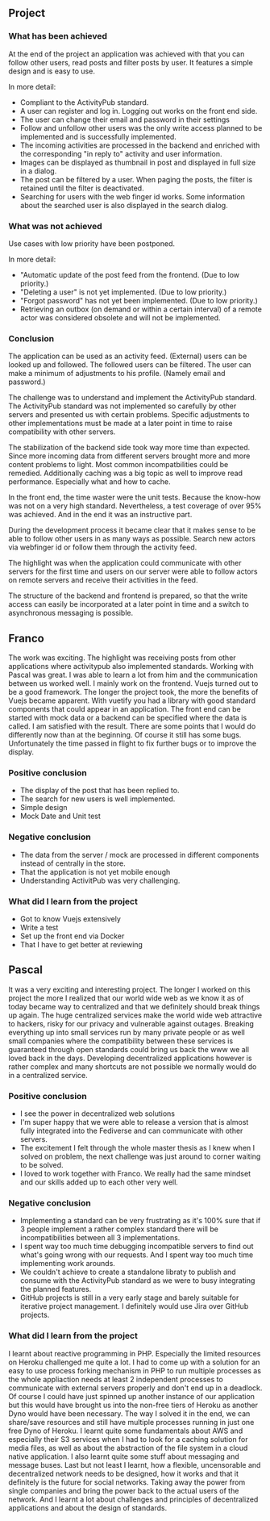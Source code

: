 ## Project

### What has been achieved

At the end of the project an application was achieved with that you can follow other users, read posts and filter posts by user. It features a simple design and is easy to use.

In more detail:

- Compliant to the ActivityPub standard.
- A user can register and log in. Logging out works on the front end side.
- The user can change their email and password in their settings
- Follow and unfollow other users was the only write access planned to be implemented and is successfully implemented.
- The incoming activities are processed in the backend and enriched with the corresponding "in reply to" activity and user information.
- Images can be displayed as thumbnail in post and displayed in full size in a dialog.
- The post can be filtered by a user. When paging the posts, the filter is retained until the filter is deactivated.
- Searching for users with the web finger id works. Some information about the searched user is also displayed in the search dialog.

### What was not achieved

Use cases with low priority have been postponed.

In more detail:

- "Automatic update of the post feed from the frontend. (Due to low priority.)
- "Deleting a user" is not yet implemented. (Due to low priority.)
- "Forgot password" has not yet been implemented. (Due to low priority.)
- Retrieving an outbox (on demand or within a certain interval) of a remote actor was considered obsolete and will not be implemented.

### Conclusion

The application can be used as an activity feed. (External) users can be looked up and followed. The followed users can be filtered. The user can make a minimum of adjustments to his profile. (Namely email and password.)

The challenge was to understand and implement the ActivityPub standard.
The ActivityPub standard was not implemented so carefully by other servers and presented us with certain problems. Specific adjustments to other implementations must be made at a later point in time to raise compatibility with other servers.

The stabilization of the backend side took way more time than expected. Since more incoming data from different servers brought more and more content problems to light. Most common incompatbilities could be remedied. Additionally caching was a big topic as well to improve read performance. Especially what and how to cache.

In the front end, the time waster were the unit tests. Because the know-how was not on a very high standard. Nevertheless, a test coverage of over 95% was achieved. And in the end it was an instructive part.

During the development process it became clear that it makes sense to be able to follow other users in as many ways as possible. Search new actors via webfinger id or follow them through the activity feed.

The highlight was when the application could communicate with other servers for the first time and users on our server were able to follow actors on remote servers and receive their activities in the feed.

The structure of the backend and frontend is prepared, so that the write access can easily be incorporated at a later point in time and a switch to asynchronous messaging is possible.


## Franco

The work was exciting. The highlight was receiving posts from other applications where activitypub also implemented standards. Working with Pascal was great. I was able to learn a lot from him and the communication between us worked well.
I mainly work on the frontend. Vuejs turned out to be a good framework. The longer the project took, the more the benefits of Vuejs became apparent. With vuetify you had a library with good standard components that could appear in an application. The front end can be started with mock data or a backend can be specified where the data is called.
I am satisfied with the result. There are some points that I would do differently now than at the beginning. Of course it still has some bugs. Unfortunately the time passed in flight to fix further bugs or to improve the display.

### Positive conclusion

- The display of the post that has been replied to.
- The search for new users is well implemented.
- Simple design
- Mock Date and Unit test

### Negative conclusion

- The data from the server / mock are processed in different components instead of centrally in the store.
- That the application is not yet mobile enough
- Understanding ActivitPub was very challenging.

### What did I learn from the project

- Got to know Vuejs extensively
- Write a test
- Set up the front end via Docker
- That I have to get better at reviewing


## Pascal

It was a very exciting and interesting project. The longer I worked on this project the more I realized that our world wide web as we know it as of today became way to 
centralized and that we definitely should break things up again. The huge centralized services make the world wide web attractive to hackers, risky for our privacy and 
vulnerable against outages. Breaking everything up into small services run by many private people or as well small companies where the compatibility between these services
is guaranteed through open standards could bring us back the www we all loved back in the days.
Developing decentralized applications however is rather complex and many shortcuts are not possible we normally would do in a centralized service.

### Positive conclusion
- I see the power in decentralized web solutions
- I'm super happy that we were able to release a version that is almost fully integrated into the Fediverse and can communicate with other servers.
- The excitement I felt through the whole master thesis as I knew when I solved on problem, the next challenge was just around to corner waiting to be solved.
- I loved to work together with Franco. We really had the same mindset and our skills added up to each other very well.

### Negative conclusion
- Implementing a standard can be very frustrating as it's 100% sure that if 3 people implement a rather complex standard there will be incompatibilities between all 3 implementations.
- I spent way too much time debugging incompatible servers to find out what's going wrong with our requests. And I spent way too much time implementing work arounds.
- We couldn't achieve to create a standalone libraty to publish and consume with the ActivityPub standard as we were to busy integrating the planned features.
- GitHub projects is still in a very early stage and barely suitable for iterative project management. I definitely would use Jira over GitHub projects.

### What did I learn from the project
I learnt about reactive programming in PHP. Especially the limited resources on Heroku challenged me quite a lot. I had to come up with a solution for an easy to
use process forking mechanism in PHP to run multiple processes as the whole appliaction needs at least 2 independent processes to communicate with external servers
properly and don't end up in a deadlock. Of course I could have just spinned up another instance of our application but this would have brought us into the non-free
tiers of Heroku as another Dyno would have been necessary. The way I solved it in the end, we can share/save resources and still have multiple processes running in
just one free Dyno of Heroku. I learnt quite some fundamentals about AWS and especially their S3 services when I had to look for a caching solution for media files,
as well as about the abstraction of the file system in a cloud native application. 
I also learnt quite some stuff about messaging and message buses.
Last but not least I learnt, how a flexible, uncensorable and decentralized network needs to be designed, how it works and that it definitely is the future for 
social networks. Taking away the power from single companies and bring the power back to the actual users of the network. And I learnt a lot about challenges and 
principles of decentralized applications and about the design of standards.
